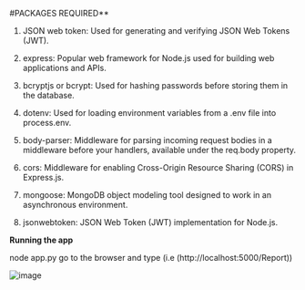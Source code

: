 #PACKAGES REQUIRED**

1. JSON web token: Used for generating and verifying JSON Web Tokens (JWT).

2. express: Popular web framework for Node.js used for building web applications and APIs.

3. bcryptjs or bcrypt: Used for hashing passwords before storing them in the database.

4. dotenv: Used for loading environment variables from a .env file into process.env.

5. body-parser: Middleware for parsing incoming request bodies in a middleware before your handlers, available under the req.body property.

6. cors: Middleware for enabling Cross-Origin Resource Sharing (CORS) in Express.js.

7. mongoose: MongoDB object modeling tool designed to work in an asynchronous environment.

8. jsonwebtoken: JSON Web Token (JWT) implementation for Node.js.

**Running the app**

node app.py
go to the browser and type (i.e (http://localhost:5000/Report))

![image](https://github.com/PiyushChaukade/Meroku_project/assets/93372962/902891a7-b1f3-42eb-ae45-794e52adc405)

